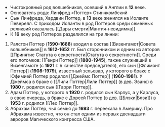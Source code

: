 - Чистокровный род волшебников, осевший в Англии в **12** веке.
- Основатель рода: Линфред «Поттер» Стинчкомбский
- Сын Линфреда, Хардвин Поттер, в **13** веке женился на Иоланте Певерелл. С приходом Иоланты в род Поттеров среди семейных реликвий оказалась [[Дары смерти|Мантия-невидимка]].
- К **16** веку род Поттеров разделился на три линии:
1) Ралстон Поттер (**1590-1688**) входил в состав [[Визенгамот|Совета волшебников]] в **1612-1652** гг. Был сторонником и одним из авторов [[Принятие Статута о секретности|Статута о секретности]]. Среди его потомков: [[Генри Поттер]] (**1880-1945**), также служивший в Визенгамоте (с **1921** г. в качестве председателя), его сын [[Флимонт Поттер]] (**1908-1979**), известный зельевар, у которого в браке с Юфимией Поттер родился [[Джеймс Поттер]] (**1960-1981**). У Джеймса в браке с [[Лили Поттер|Лили Поттер]] (в дев. Эванс) в **1980** г. родился сын [[Гарри Поттер]].
2) Адам Поттер, у которого в **1920** г. родился сын Карлус, а у Карлуса, в свою очередь, в браке с Дореей Поттер (в дев. [[Блэки|Блэк]]) в **1953** г. родился [[Лео Поттер]].
3) Абрахам Поттер, чья семья до **1693** г. переехала в Америку. Про Абрахама известно, что он стал одним из первых двенадцати авроров Магического конгресса США.